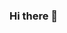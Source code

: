 ### Hi there 👋

<!--
**myothirikyaw/myothirikyaw** is a ✨ _special_ ✨ repository because its `README.md` (this file) appears on your GitHub profile.

Here are some ideas to get you started:

- 🔭 I’m currently working on my way
- 🌱 I’m currently learning HTML / CSS / javascript / jQuery / react
- 👯 I’m looking to collaborate on open source
- 🤔 I’m looking for help with ...
- 💬 Ask me about fun
- 📫 How to reach me: www.instagram.com
- 😄 Pronouns: She/Her
- ⚡ Fun fact: eating
-->
